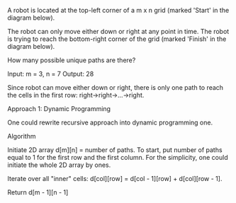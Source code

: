 A robot is located at the top-left corner of a m x n grid (marked 'Start' in the diagram below).

The robot can only move either down or right at any point in time. The robot is trying to reach the bottom-right corner of the grid (marked 'Finish' in the diagram below).

How many possible unique paths are there?

Input: m = 3, n = 7
Output: 28

Since robot can move either down or right, there is only one path to reach the cells in the first row: right->right->...->right.

Approach 1: Dynamic Programming

One could rewrite recursive approach into dynamic programming one.

Algorithm

Initiate 2D array d[m][n] = number of paths. To start, put number of paths equal to 1 for the first row and the first column. For the simplicity, one could initiate the whole 2D array by ones.

Iterate over all "inner" cells: d[col][row] = d[col - 1][row] + d[col][row - 1].

Return d[m - 1][n - 1]